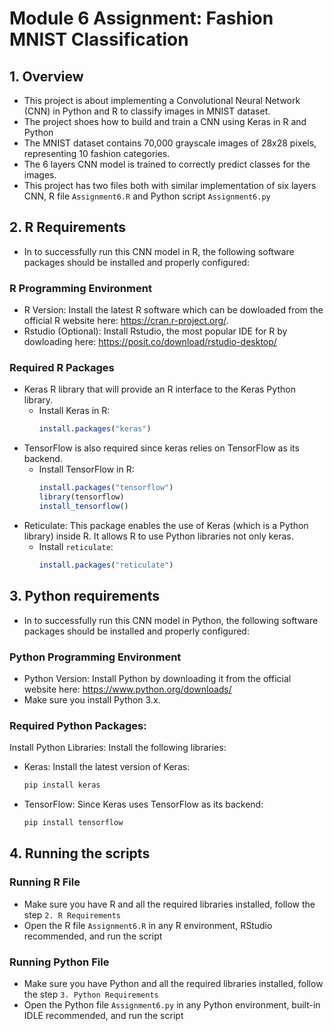 # Module 6 Assignment: Fashion MNIST Classification

## 1. Overview

- This project is about implementing a Convolutional Neural Network (CNN) in Python and R to classify images in MNIST dataset.
- The project shoes  how to build and train a CNN using Keras in R and Python
- The MNIST dataset contains 70,000 grayscale images of 28x28 pixels, representing 10 fashion categories.
- The 6 layers CNN model is trained to correctly predict classes for the images.
- This project has two files both with similar implementation of six layers CNN, R file `Assignment6.R` and Python script `Assignment6.py`

## 2. R Requirements

- In to successfully run this CNN model in R, the following software packages should be installed and properly configured:

### R Programming Environment
- R Version: Install the latest R software which can be dowloaded from the official R website here: https://cran.r-project.org/.
- Rstudio (Optional): Install Rstudio, the most popular IDE for R by dowloading here: https://posit.co/download/rstudio-desktop/ 

### Required R Packages
- Keras R library that will provide an R interface to the Keras Python library.
  - Install Keras in R:
    ```r
    install.packages("keras")
    ```
- TensorFlow is also required since keras relies on TensorFlow as its backend.
  - Install TensorFlow in R:
    ```r
    install.packages("tensorflow")
    library(tensorflow)
    install_tensorflow()
    ```
- Reticulate: This package enables the use of Keras (which is a Python library) inside R. It allows R to use Python libraries not only keras.
  - Install `reticulate`:
    ```r
    install.packages("reticulate")
    ```
## 3. Python requirements
- In to successfully run this CNN model in Python, the following software packages should be installed and properly configured:

### Python Programming Environment
- Python Version: Install Python by downloading it from the official website here: https://www.python.org/downloads/
- Make sure you install Python 3.x.

### Required Python Packages:
Install Python Libraries:
   Install the following libraries:
   - Keras: Install the latest version of Keras:
     ```bash
     pip install keras
     ```
   - TensorFlow: Since Keras uses TensorFlow as its backend:
     ```bash
     pip install tensorflow
     ```
## 4. Running the scripts
### Running R File
- Make sure you have R and all the required libraries installed, follow the step `2. R Requirements`
- Open the R file `Assignment6.R` in any R environment, RStudio recommended, and run the script

### Running Python File
- Make sure you have Python and all the required libraries installed, follow the step `3. Python Requirements`
- Open the Python file `Assignment6.py` in any Python environment, built-in IDLE recommended, and run the script
